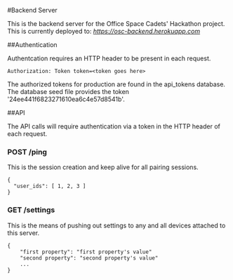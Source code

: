 #Backend Server

This is the backend server for the Office Space Cadets' Hackathon project. This is currently deployed to: *https://osc-backend.herokuapp.com*

##Authentication

Authentcation requires an HTTP header to be present in each request. 

    Authorization: Token token=<token goes here>

The authorized tokens for production are found in the api\_tokens database. The database seed file provides the token '24ee441f6823271610ea6c4e57d8541b'.

##API

The API calls will require authentication via a token in the HTTP header of each request.

### POST /ping

This is the session creation and keep alive for all pairing sessions.

    {
      "user_ids": [ 1, 2, 3 ]
    }


### GET /settings

This is the means of pushing out settings to any and all devices attached to this server.

    {
    	"first property": "first property's value"
       	"second property": "second property's value"
    	...
    }

